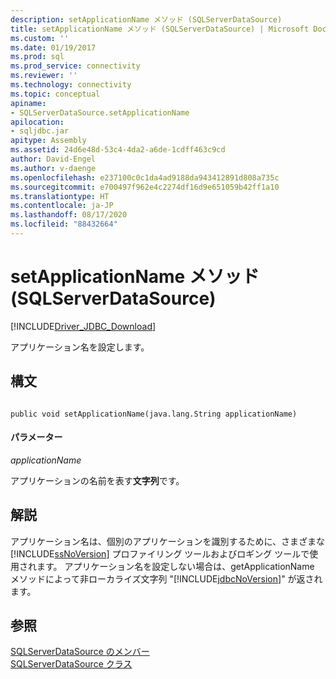 ```yaml
---
description: setApplicationName メソッド (SQLServerDataSource)
title: setApplicationName メソッド (SQLServerDataSource) | Microsoft Docs
ms.custom: ''
ms.date: 01/19/2017
ms.prod: sql
ms.prod_service: connectivity
ms.reviewer: ''
ms.technology: connectivity
ms.topic: conceptual
apiname:
- SQLServerDataSource.setApplicationName
apilocation:
- sqljdbc.jar
apitype: Assembly
ms.assetid: 24d6e48d-53c4-4da2-a6de-1cdff463c9cd
author: David-Engel
ms.author: v-daenge
ms.openlocfilehash: e237100c0c1da4ad9188da943412891d808a735c
ms.sourcegitcommit: e700497f962e4c2274df16d9e651059b42ff1a10
ms.translationtype: HT
ms.contentlocale: ja-JP
ms.lasthandoff: 08/17/2020
ms.locfileid: "88432664"
---
```

# <a name="setapplicationname-method-sqlserverdatasource"></a>setApplicationName メソッド (SQLServerDataSource)
[!INCLUDE[Driver_JDBC_Download](../../../includes/driver_jdbc_download.md)]

  アプリケーション名を設定します。  
  
## <a name="syntax"></a>構文  
  
```  
  
public void setApplicationName(java.lang.String applicationName)  
```  
  
#### <a name="parameters"></a>パラメーター  
 *applicationName*  
  
 アプリケーションの名前を表す**文字列**です。  
  
## <a name="remarks"></a>解説  
 アプリケーション名は、個別のアプリケーションを識別するために、さまざまな [!INCLUDE[ssNoVersion](../../../includes/ssnoversion-md.md)] プロファイリング ツールおよびロギング ツールで使用されます。 アプリケーション名を設定しない場合は、getApplicationName メソッドによって非ローカライズ文字列 "[!INCLUDE[jdbcNoVersion](../../../includes/jdbcnoversion_md.md)]" が返されます。  
  
## <a name="see-also"></a>参照  
 [SQLServerDataSource のメンバー](../../../connect/jdbc/reference/sqlserverdatasource-members.md)   
 [SQLServerDataSource クラス](../../../connect/jdbc/reference/sqlserverdatasource-class.md)  
  
  
